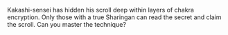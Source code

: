 Kakashi-sensei has hidden his scroll deep within layers of chakra encryption. Only those with a true Sharingan can read the secret and claim the scroll. Can you master the technique?
